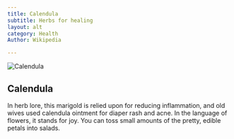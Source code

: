 ```yaml
---
title: Calendula
subtitle: Herbs for healing
layout: alt
category: Health
Author: Wikipedia

---
```


![Calendula]({{site.baseurl}}/img/health/calendula.jpg)

## Calendula

In herb lore, this marigold is relied upon for reducing inflammation, and old wives used calendula ointment for diaper rash and acne. In the language of flowers, it stands for joy. You can toss small amounts of the pretty, edible petals into salads.

